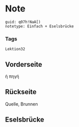 # Note
```
guid: q07h!NaA[)
notetype: Einfach + Eselsbrücke
```

### Tags
```
Lektion32
```

## Vorderseite
ἡ πηγή

## Rückseite
Quelle, Brunnen

## Eselsbrücke

